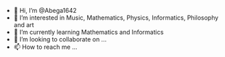 - 👋 Hi, I’m @Abega1642
- 👀 I’m interested in Music, Mathematics, Physics, Informatics, Philosophy and art
- 🌱 I’m currently learning Mathematics and Informatics
- 💞️ I’m looking to collaborate on ...
- 📫 How to reach me ...

<!---
Abega1642/Abega1642 is a ✨ special ✨ repository because its `README.md` (this file) appears on your GitHub profile.
You can click the Preview link to take a look at your changes.
--->
